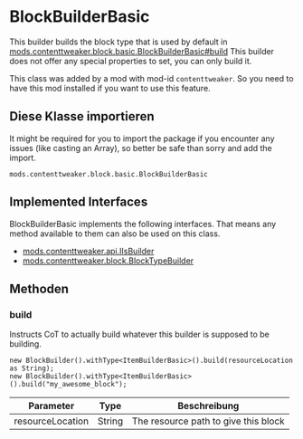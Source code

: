 # BlockBuilderBasic

This builder builds the block type that is used by default in [mods.contenttweaker.block.basic.BlockBuilderBasic#build](/mods/contenttweaker/API/block/basic/BlockBuilderBasic/#build) This builder does not offer any special properties to set, you can only build it.

This class was added by a mod with mod-id `contenttweaker`. So you need to have this mod installed if you want to use this feature.

## Diese Klasse importieren
It might be required for you to import the package if you encounter any issues (like casting an Array), so better be safe than sorry and add the import.
```zenscript
mods.contenttweaker.block.basic.BlockBuilderBasic
```

## Implemented Interfaces
BlockBuilderBasic implements the following interfaces. That means any method available to them can also be used on this class.
- [mods.contenttweaker.api.IIsBuilder](/mods/contenttweaker/API/api/IIsBuilder)
- [mods.contenttweaker.block.BlockTypeBuilder](/mods/contenttweaker/API/block/BlockTypeBuilder)

## Methoden
### build

Instructs CoT to actually build whatever this builder is supposed to be building.

```zenscript
new BlockBuilder().withType<ItemBuilderBasic>().build(resourceLocation as String);
new BlockBuilder().withType<ItemBuilderBasic>().build("my_awesome_block");
```

| Parameter        | Type   | Beschreibung                         |
| ---------------- | ------ | ------------------------------------ |
| resourceLocation | String | The resource path to give this block |



